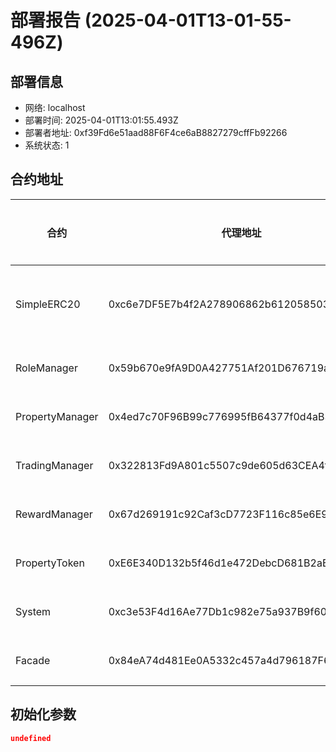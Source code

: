 # 部署报告 (2025-04-01T13-01-55-496Z)

## 部署信息
- 网络: localhost
- 部署时间: 2025-04-01T13:01:55.493Z
- 部署者地址: 0xf39Fd6e51aad88F6F4ce6aB8827279cffFb92266
- 系统状态: 1

## 合约地址

| 合约 | 代理地址 | 实现地址 |
|------|----------|----------|
| SimpleERC20 | 0xc6e7DF5E7b4f2A278906862b61205850344D4e7d | 非代理合约 |
| RoleManager | 0x59b670e9fA9D0A427751Af201D676719a970857b | 未获取 |
| PropertyManager | 0x4ed7c70F96B99c776995fB64377f0d4aB3B0e1C1 | 未获取 |
| TradingManager | 0x322813Fd9A801c5507c9de605d63CEA4f2CE6c44 | 未获取 |
| RewardManager | 0x67d269191c92Caf3cD7723F116c85e6E9bf55933 | 未获取 |
| PropertyToken | 0xE6E340D132b5f46d1e472DebcD681B2aBc16e57E | 未获取 |
| System | 0xc3e53F4d16Ae77Db1c982e75a937B9f60FE63690 | 未获取 |
| Facade | 0x84eA74d481Ee0A5332c457a4d796187F6Ba67fEB | 未获取 |

## 初始化参数

```json
undefined
```
